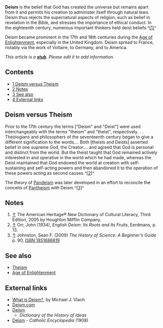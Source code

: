 **Deism** is the belief that God has created the universe but
remains apart from it and permits his creation to administer itself
through natural laws. Deism thus rejects the supernatural aspects
of religion, such as belief in revelation in the Bible, and
stresses the importance of ethical conduct. In the eighteenth
century, numerous important thinkers held deist
beliefs.^[[1]](#note-0)^

Deism became prominent in the 17th and 18th centuries during the
[Age of Enlightenment](Age_of_Enlightenment "Age of Enlightenment"),
especially in the United Kingdom. Deism spread to France, notably
via the work of Voltaire, to Germany, and to America.

*This article is a **[stub](http://www.theopedia.com/Category:Theopedia_stubs "Category:Theopedia stubs")**. Please edit it to add information.*
## Contents

-   [1 Deism versus Theism](#Deism_versus_Theism)
-   [2 Notes](#Notes)
-   [3 See also](#See_also)
-   [4 External links](#External_links)

## Deism versus Theism

Prior to the 17th century the terms ["Deism" and "Deist"] were used
interchangeably with the terms "theism" and "theist", respectively.
. . Theologians and philosophers of the seventeenth century began
to give a different signification to the words.... Both [theists
and Deists] asserted belief in one supreme God, the Creator.... and
agreed that God is personal and distinct from the world. But the
theist taught that God remained actively interested in and
operative in the world which he had made, whereas the Deist
maintained that God endowed the world at creation with
self-sustaining and self-acting powers and then abandoned it to the
operation of these powers acting as second causes.^[[2]](#note-1)^

The theory of
[Pandeism](index.php?title=Pandeism&action=edit&redlink=1 "Pandeism (page does not exist)")
was later developed in an effort to reconcile the conceits of
[Pantheism](Pantheism "Pantheism") with Deism.^[[3]](#note-2)^

## Notes

1.  [↑](#ref-0) The American Heritage® New Dictionary of Cultural
    Literacy, Third Edition, 2005 by Houghton Mifflin Company.
2.  [↑](#ref-1) Orr, John (1934),
    *English Deism: Its Roots and Its Fruits*, Eerdmans, p. 13.
3.  [↑](#ref-2) Johnston, Sean F. (2009)
    *The History of Science: A Beginner's Guide* p. 90,
    [ISBN 1851686819](http://www.theopedia.com/Special:BookSources/1851686819)

## See also

-   [Theism](Theism "Theism")
-   [Age of Enlightenment](Age_of_Enlightenment "Age of Enlightenment")

## External links

-   [What is Deism?](http://www.theologicalstudies.org/what_is_deism.html),
    by Michael J. Vlach
-   [Deism.com](http://www.deism.com)
-   [Deism](http://etext.lib.virginia.edu/cgi-local/DHI/dhi.cgi?id=dv1-77)
    - *Dictionary of the History of Ideas*
-   [Deism](http://www.newadvent.org/cathen/04679b.htm) -
    *Catholic Encyclopedia* (1908)



